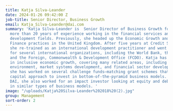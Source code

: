 ```yaml
---
title: Katja Silva-Leander
date: 2024-01-26 09:42:00 Z
job-title: Senior Director, Business Growth
email: Katja_Silva-Leander@dai.com
summary: 'Katja Silva-Leander is  Senior Director of Business Growth for DAI UK, with
  more than 20 years of experience working in the financial services and international
  development fields. Previously, she headed up the Economic Growth and the Development
  Finance practices in the United Kingdom. After five years at Credit Suisse in London,
  she re-trained as an international development practitioner and went on to work
  for several international organizations, including the World Bank, the United Nations,
  and the Foreign, Commonwealth & Development Office (FCDO). Katja has specialized
  in inclusive economic growth, covering many related areas, including business enabling
  environment, market systems development, and financial sector development. In addition,
  she has worked on several challenge funds—matching grant schemes that use a venture
  capital approach to invest in bottom-of-the-pyramid business models. Before joining
  DAI, she also worked for an impact investor looking at equity and debt investments
  in similar types of business models. '
image: "/uploads/Katja%20Silva-Leander%202018%20(2).jpg"
group: Management
sort-order: 2
---
```


